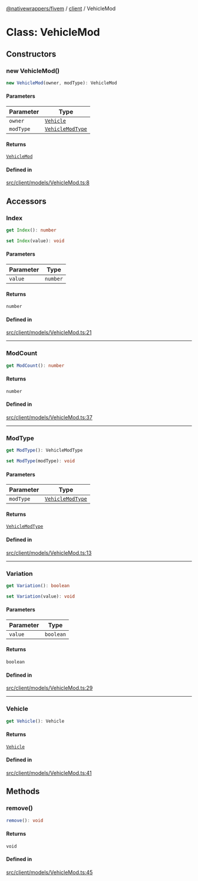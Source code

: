 [@nativewrappers/fivem](../../README.md) / [client](../README.md) / VehicleMod

# Class: VehicleMod

## Constructors

### new VehicleMod()

```ts
new VehicleMod(owner, modType): VehicleMod
```

#### Parameters

| Parameter | Type |
| ------ | ------ |
| `owner` | [`Vehicle`](Vehicle.md) |
| `modType` | [`VehicleModType`](../enumerations/VehicleModType.md) |

#### Returns

[`VehicleMod`](VehicleMod.md)

#### Defined in

[src/client/models/VehicleMod.ts:8](https://github.com/nativewrappers/fivem/blob/5ebb4b78605d0cb7cf468eefa811c3a586dedc74/src/client/models/VehicleMod.ts#L8)

## Accessors

### Index

```ts
get Index(): number
```

```ts
set Index(value): void
```

#### Parameters

| Parameter | Type |
| ------ | ------ |
| `value` | `number` |

#### Returns

`number`

#### Defined in

[src/client/models/VehicleMod.ts:21](https://github.com/nativewrappers/fivem/blob/5ebb4b78605d0cb7cf468eefa811c3a586dedc74/src/client/models/VehicleMod.ts#L21)

***

### ModCount

```ts
get ModCount(): number
```

#### Returns

`number`

#### Defined in

[src/client/models/VehicleMod.ts:37](https://github.com/nativewrappers/fivem/blob/5ebb4b78605d0cb7cf468eefa811c3a586dedc74/src/client/models/VehicleMod.ts#L37)

***

### ModType

```ts
get ModType(): VehicleModType
```

```ts
set ModType(modType): void
```

#### Parameters

| Parameter | Type |
| ------ | ------ |
| `modType` | [`VehicleModType`](../enumerations/VehicleModType.md) |

#### Returns

[`VehicleModType`](../enumerations/VehicleModType.md)

#### Defined in

[src/client/models/VehicleMod.ts:13](https://github.com/nativewrappers/fivem/blob/5ebb4b78605d0cb7cf468eefa811c3a586dedc74/src/client/models/VehicleMod.ts#L13)

***

### Variation

```ts
get Variation(): boolean
```

```ts
set Variation(value): void
```

#### Parameters

| Parameter | Type |
| ------ | ------ |
| `value` | `boolean` |

#### Returns

`boolean`

#### Defined in

[src/client/models/VehicleMod.ts:29](https://github.com/nativewrappers/fivem/blob/5ebb4b78605d0cb7cf468eefa811c3a586dedc74/src/client/models/VehicleMod.ts#L29)

***

### Vehicle

```ts
get Vehicle(): Vehicle
```

#### Returns

[`Vehicle`](Vehicle.md)

#### Defined in

[src/client/models/VehicleMod.ts:41](https://github.com/nativewrappers/fivem/blob/5ebb4b78605d0cb7cf468eefa811c3a586dedc74/src/client/models/VehicleMod.ts#L41)

## Methods

### remove()

```ts
remove(): void
```

#### Returns

`void`

#### Defined in

[src/client/models/VehicleMod.ts:45](https://github.com/nativewrappers/fivem/blob/5ebb4b78605d0cb7cf468eefa811c3a586dedc74/src/client/models/VehicleMod.ts#L45)
